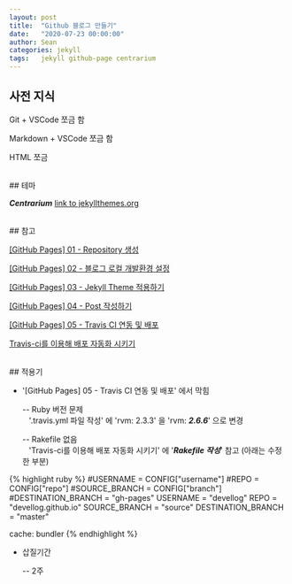 ```yaml
---
layout: post
title:  "Github 블로그 만들기"
date:   "2020-07-23 00:00:00"
author: Sean
categories: jekyll
tags:	jekyll github-page centrarium
---
```


## 사전 지식

Git + VSCode 쪼금 함

Markdown + VSCode 쪼금 함

HTML 쪼금


<br/>
## 테마

**_Centrarium_** [link to jekyllthemes.org](http://jekyllthemes.org/themes/centrarium)


<br/>
## 참고

[[GitHub Pages] 01 - Repository 생성](https://luke7102.github.io/dev/2019/12/09/dev-create-blog-01.html)

[[GitHub Pages] 02 - 블로그 로컬 개발환경 설정](https://luke7102.github.io/dev/2019/12/09/dev-create-blog-02.html)

[[GitHub Pages] 03 - Jekyll Theme 적용하기](https://luke7102.github.io/dev/2019/12/10/dev-create-blog-03.html)

[[GitHub Pages] 04 - Post 작성하기](https://luke7102.github.io/dev/2019/12/10/dev-create-blog-04.html)

[[GitHub Pages] 05 - Travis CI 연동 및 배포](https://luke7102.github.io/dev/2019/12/10/dev-create-blog-05.html)

[Travis-ci를 이용해 배포 자동화 시키기](https://imreplay.com/blogging/Travis-ci%EB%A5%BC-%ED%86%B5%ED%95%B4-%EB%B0%B0%ED%8F%AC%EC%9E%90%EB%8F%99%ED%99%94/)


<br/>
## 적용기

* '[GitHub Pages] 05 - Travis CI 연동 및 배포' 에서 막힘

  -- Ruby 버전 문제  
&nbsp;&nbsp; '.travis.yml 파일 작성' 에 'rvm: 2.3.3' 을 'rvm: **_2.6.6_**' 으로 변경

  -- Rakefile 없음  
&nbsp;&nbsp; 'Travis-ci를 이용해 배포 자동화 시키기' 에 '**_Rakefile 작성_**' 참고 (아래는 수정한 부분) 

{% highlight ruby %}
#USERNAME = CONFIG["username"]
#REPO = CONFIG["repo"]
#SOURCE_BRANCH = CONFIG["branch"]
#DESTINATION_BRANCH = "gh-pages"
USERNAME = "devellog"
REPO = "devellog.github.io"
SOURCE_BRANCH = "source"
DESTINATION_BRANCH = "master"

cache: bundler
{% endhighlight %}

* 삽질기간  

  -- 2주


<br/>
